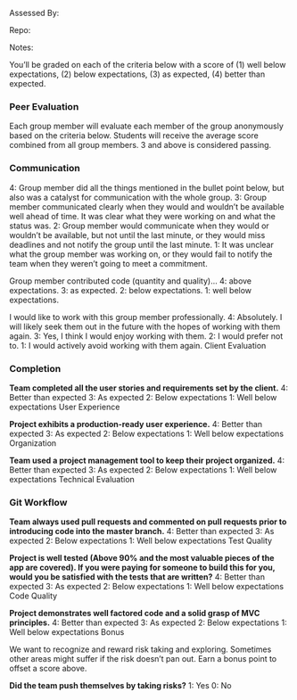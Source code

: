 Assessed By:

Repo:

Notes:

You’ll be graded on each of the criteria below with a score of (1) well below expectations, (2) below expectations, (3) as expected, (4) better than expected.

### Peer Evaluation

Each group member will evaluate each member of the group anonymously based on the criteria below. Students will receive the average score combined from all group members. 3 and above is considered passing.

### Communication

4: Group member did all the things mentioned in the bullet point below, but also was a catalyst for communication with the whole group.
3: Group member communicated clearly when they would and wouldn’t be available well ahead of time. It was clear what they were working on and what the status was.
2: Group member would communicate when they would or wouldn’t be available, but not until the last minute, or they would miss deadlines and not notify the group until the last minute.
1: It was unclear what the group member was working on, or they would fail to notify the team when they weren’t going to meet a commitment.

Group member contributed code (quantity and quality)…
4: above expectations.
3: as expected.
2: below expectations.
1: well below expectations.

I would like to work with this group member professionally.
4: Absolutely. I will likely seek them out in the future with the hopes of working with them again.
3: Yes, I think I would enjoy working with them.
2: I would prefer not to.
1: I would actively avoid working with them again.
Client Evaluation

### Completion

**Team completed all the user stories and requirements set by the client.**
4: Better than expected
3: As expected
2: Below expectations
1: Well below expectations
User Experience

**Project exhibits a production-ready user experience.**
4: Better than expected
3: As expected
2: Below expectations
1: Well below expectations
Organization

**Team used a project management tool to keep their project organized.**
4: Better than expected
3: As expected
2: Below expectations
1: Well below expectations
Technical Evaluation

### Git Workflow

**Team always used pull requests and commented on pull requests prior to introducing code into the master branch.**
4: Better than expected
3: As expected
2: Below expectations
1: Well below expectations
Test Quality

**Project is well tested (Above 90% and the most valuable pieces of the app are covered). If you were paying for someone to build this for you, would you be satisfied with the tests that are written?**
4: Better than expected
3: As expected
2: Below expectations
1: Well below expectations
Code Quality

**Project demonstrates well factored code and a solid grasp of MVC principles.**
4: Better than expected
3: As expected
2: Below expectations
1: Well below expectations
Bonus

We want to recognize and reward risk taking and exploring. Sometimes other areas might suffer if the risk doesn’t pan out. Earn a bonus point to offset a score above.

**Did the team push themselves by taking risks?**
1: Yes
0: No
